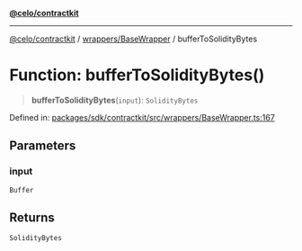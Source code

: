 [**@celo/contractkit**](../../../README.md)

***

[@celo/contractkit](../../../modules.md) / [wrappers/BaseWrapper](../README.md) / bufferToSolidityBytes

# Function: bufferToSolidityBytes()

> **bufferToSolidityBytes**(`input`): `SolidityBytes`

Defined in: [packages/sdk/contractkit/src/wrappers/BaseWrapper.ts:167](https://github.com/celo-org/developer-tooling/blob/master/packages/sdk/contractkit/src/wrappers/BaseWrapper.ts#L167)

## Parameters

### input

`Buffer`

## Returns

`SolidityBytes`

